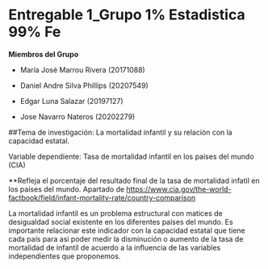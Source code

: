 # Entregable 1_Grupo 1% Estadistica 99% Fe

**Miembros del Grupo**
  
-  María José Marrou Rivera (20171088)
  
-  Daniel Andre Silva Phillips (20207549)
  
-  Edgar Luna Salazar (20197127)
  
-  Jose Navarro Nateros (20202279)

##Tema de investigación: La mortalidad infantil y su relación con la capacidad estatal. 

Variable dependiente: Tasa de mortalidad infantil en los países del mundo (CIA)

**Refleja el porcentaje del resultado final de la tasa de mortalidad infatil en los países del mundo. Apartado de https://www.cia.gov/the-world-factbook/field/infant-mortality-rate/country-comparison

La mortalidad infantil es un problema estructural con matices de desigualdad social existente en los diferentes países del mundo. Es importante relacionar este indicador con la capacidad estatal que tiene cada país para asi poder medir la disminución o aumento de la tasa de mortalidad de infantil de acuerdo a la influencia de las variables independientes que proponemos. 



